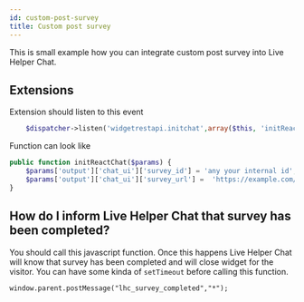 ```yaml
---
id: custom-post-survey
title: Custom post survey
---
```


This is small example how you can integrate custom post survey into Live Helper Chat.

## Extensions

Extension should listen to this event
```php
    $dispatcher->listen('widgetrestapi.initchat',array($this, 'initReactChat'));
```

Function can look like

```php
public function initReactChat($params) {
    $params['output']['chat_ui']['survey_id'] = 'any your internal id';
    $params['output']['chat_ui']['survey_url'] =  'https://example.com/survey.html';
}
```

## How do I inform Live Helper Chat that survey has been completed?

You should call this javascript function. Once this happens Live Helper Chat will know that survey has been completed and will close widget for the visitor. You can have some kinda of `setTimeout` before calling this function.

```
window.parent.postMessage("lhc_survey_completed","*");
```